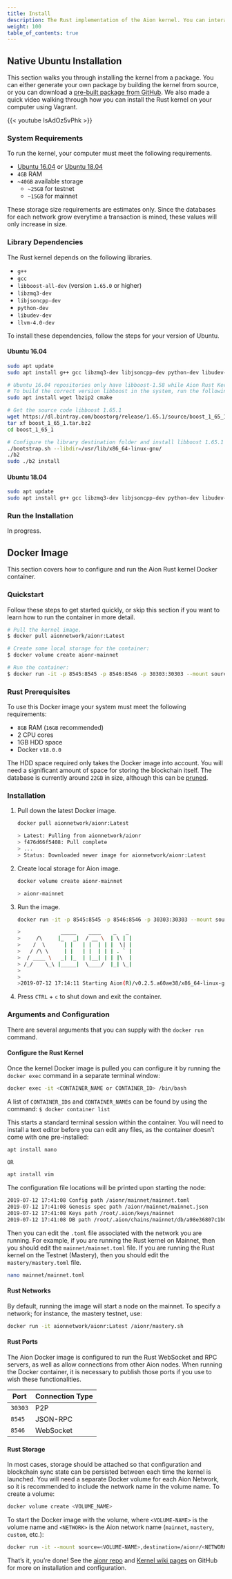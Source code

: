 ```yaml
---
title: Install
description: The Rust implementation of the Aion kernel. You can interact with this kernel directly through the JSON RPC layer. Further documentation regarding the kernel can be found on the Aion Rust Kernel GitHub repository at https://github.com/aionnetwork/aionr
weight: 100
table_of_contents: true
---
```


## Native Ubuntu Installation

This section walks you through installing the kernel from a package. You can either generate your own package by building the kernel from source, or you can download a [pre-built package from GitHub](https://github.com/aionnetwork/aionr/releases). We also made a quick video walking through how you can install the Rust kernel on your computer using Vagrant.

{{< youtube IsAdOz5vPhk >}}

### System Requirements

To run the kernel, your computer must meet the following requirements.

- [Ubuntu 16.04](http://releases.ubuntu.com/16.04/) or [Ubuntu 18.04](http://releases.ubuntu.com/18.04/)
- `4GB` RAM
- `~40GB` available storage
  - `~25GB` for testnet
  - `~15GB` for mainnet

These storage size requirements are estimates only. Since the databases for each network grow everytime a transaction is mined, these values will only increase in size.

### Library Dependencies

The Rust kernel depends on the following libraries.

- `g++`
- `gcc`
- `libboost-all-dev` (version `1.65.0` or higher)
- `libzmq3-dev`
- `libjsoncpp-dev`
- `python-dev`
- `libudev-dev`
- `llvm-4.0-dev`

To install these dependencies, follow the steps for your version of Ubuntu.

#### Ubuntu 16.04

```bash
sudo apt update
sudo apt install g++ gcc libzmq3-dev libjsoncpp-dev python-dev libudev-dev llvm-4.0-dev -y

# Ubuntu 16.04 repositories only have libboost-1.58 while Aion Rust Kernel requires libboost-1.65.0.
# To build the correct version libboost in the system, run the following command:
sudo apt install wget lbzip2 cmake

# Get the source code libboost 1.65.1
wget https://dl.bintray.com/boostorg/release/1.65.1/source/boost_1_65_1.tar.bz2
tar xf boost_1_65_1.tar.bz2
cd boost_1_65_1

# Configure the library destination folder and install libboost 1.65.1
./bootstrap.sh --libdir=/usr/lib/x86_64-linux-gnu/
./b2
sudo ./b2 install
```

#### Ubuntu 18.04

```bash
sudo apt update
sudo apt install g++ gcc libzmq3-dev libjsoncpp-dev python-dev libudev-dev libboost-all-dev llvm-4.0-dev
```

### Run the Installation

In progress.

## Docker Image

This section covers how to configure and run the Aion Rust kernel Docker container.

### Quickstart

Follow these steps to get started quickly, or skip this section if you want to learn how to run the container in more detail.

```bash
# Pull the kernel image.
$ docker pull aionnetwork/aionr:Latest

# Create some local storage for the container:
$ docker volume create aionr-mainnet

# Run the container:
$ docker run -it -p 8545:8545 -p 8546:8546 -p 30303:30303 --mount source=aionr-mainnet,destination=/aionr/mainnet aionnetwork/aionr:Latest
```

### Rust Prerequisites

To use this Docker image your system must meet the following requirements:

- `8GB` RAM (`16GB` recommended)
- 2 CPU cores
- 1GB HDD space
- Docker `v18.0.0`

The HDD space required only takes the Docker image into account. You will need a significant amount of space for storing the blockchain itself. The database is currently around `22GB` in size, although this can be [pruned](https://docs.aion.network/docs/database#section-state-database-pruning).

### Installation

1. Pull down the latest Docker image.

    ```bash
    docker pull aionnetwork/aionr:Latest

    > Latest: Pulling from aionnetwork/aionr
    > f476d66f5408: Pull complete
    > ...
    > Status: Downloaded newer image for aionnetwork/aionr:Latest
    ```

2. Create local storage for Aion image.

    ```bash
    docker volume create aionr-mainnet

    > aionr-mainnet
    ```

3. Run the image.

    ```bash
    docker run -it -p 8545:8545 -p 8546:8546 -p 30303:30303 --mount source=aionr-mainnet,destination=/aionr/mainnet aionnetwork/aionr:Latest

    >             _____    ____    _   _
    >     /\     |_   _|  / __ \  | \ | |
    >    /  \      | |   | |  | | |  \| |
    >   / /\ \     | |   | |  | | | . ` |
    >  / ____ \   _| |_  | |__| | | |\  |
    > /_/    \_\ |_____|  \____/  |_| \_|
    >
    >
    >2019-07-12 17:14:11 Starting Aion(R)/v0.2.5.a60ae38/x86_64-linux-gnu/rustc-1.28.0
    ```

4. Press `CTRL` + `c` to shut down and exit the container.

### Arguments and Configuration

There are several arguments that you can supply with the `docker run` command.

#### Configure the Rust Kernel

Once the kernel Docker image is pulled you can configure it by running the `docker exec` command in a separate terminal window:

```bash
docker exec -it <CONTAINER_NAME or CONTAINER_ID> /bin/bash
```

A list of `CONTAINER_ID`s and `CONTAINER_NAME`s can be found by using the command: `$ docker container list`

This starts a standard terminal session within the container. You will need to install a text editor before you can edit any files, as the container doesn’t come with one pre-installed:

```bash
apt install nano

OR

apt install vim
```

The configuration file locations will be printed upon starting the node:

```bash
2019-07-12 17:41:08 Config path /aionr/mainnet/mainnet.toml
2019-07-12 17:41:08 Genesis spec path /aionr/mainnet/mainnet.json
2019-07-12 17:41:08 Keys path /root/.aion/keys/mainnet
2019-07-12 17:41:08 DB path /root/.aion/chains/mainnet/db/a98e36807c1b0211
```

Then you can edit the `.toml` file associated with the network you are running. For example, if you are running the Rust kernel on Mainnet, then you should edit the `mainnet/mainnet.toml` file. If you are running the Rust kernel on the Testnet (Mastery), then you should edit the `mastery/mastery.toml` file.

```bash
nano mainnet/mainnet.toml
```

#### Rust Networks

By default, running the image will start a node on the mainnet. To specify a network; for instance, the mastery testnet, use:

```bash
docker run -it aionnetwork/aionr:Latest /aionr/mastery.sh
```

#### Rust Ports

The Aion Docker image is configured to run the Rust WebSocket and RPC servers, as well as allow connections from other Aion nodes. When running the Docker container, it is necessary to publish those ports if you use to wish these functionalities.

| Port | Connection Type |
| --- | --- |
| `30303` | P2P |
| `8545` | JSON-RPC |
| `8546` | WebSocket |

#### Rust Storage

In most cases, storage should be attached so that configuration and blockchain sync state can be persisted between each time the kernel is launched. You will need a separate Docker volume for each Aion Network, so it is recommended to include the network name in the volume name. To create a volume:

```bash
docker volume create <VOLUME_NAME>
```

To start the Docker image with the volume, where `<VOLUME-NAME>` is the volume name and `<NETWORK>` is the Aion network name (`mainnet`, `mastery`, `custom`, etc.):

```bash
docker run -it --mount source=<VOLUME-NAME>,destination=/aionr/<NETWORK> aionnetwork/aionr:Latest ./<Network>.sh
```

That’s it, you’re done! See the  [aionr repo](https://github.com/aionnetwork/aionr) and [Kernel wiki pages](https://github.com/aionnetwork/aionr/wiki/) on GitHub for more on installation and configuration.
